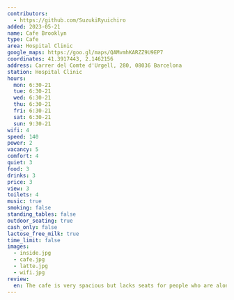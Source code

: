 ```yaml
---
contributors:
  - https://github.com/SuzukiRyuichiro
added: 2023-05-21
name: Cafe Brooklyn
type: Cafe
area: Hospital Clinic
google_maps: https://goo.gl/maps/QAMvmhKARZZ9U9EP7
coordinates: 41.3917443, 2.1462156
address: Carrer del Comte d'Urgell, 280, 08036 Barcelona
station: Hospital Clinic
hours:
  mon: 6:30-21
  tue: 6:30-21
  wed: 6:30-21
  thu: 6:30-21
  fri: 6:30-21
  sat: 6:30-21
  sun: 9:30-21
wifi: 4
speed: 140
power: 2
vacancy: 5
comfort: 4
quiet: 3
food: 3
drinks: 3
price: 3
view: 3
toilets: 4
music: true
smoking: false
standing_tables: false
outdoor_seating: true
cash_only: false
lactose_free_milk: true
time_limit: false
images:
  - inside.jpg
  - cafe.jpg
  - latte.jpg
  - wifi.jpg
review:
  en: The cafe is very spacious but lacks seats for people who are alone. I felt bad for occupying the whole table for four seats. Anyhow, despite the google maps reviews saying that the WiFi is bad, I didn't have much problem at all. I ran a few speedtests and the fastest it recorded was 180 Mbps. However, there were some tests that scored around 30 Mbps, so I have to say it wasn't consistent. The music is really quiet. There are a few outdoor seatings for the smokers as well. Power outlets, you gotta find a good seat that's close to it.
---
```

